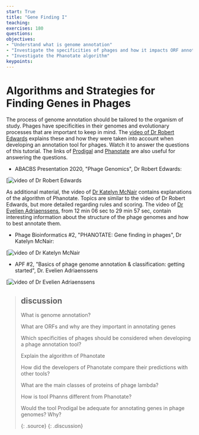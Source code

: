 ```yaml
---
start: True
title: "Gene Finding I"
teaching: 
exercises: 180
questions:
objectives:
- "Understand what is genome annotation"
- "Investigate the specificities of phages and how it impacts ORF annotation"
- "Investigate the Phanotate algorithm"
keypoints:
---
```


# Algorithms and Strategies for Finding Genes in Phages

The process of genome annotation should be tailored to the organism of study. Phages have specificities in their genomes and evolutionary processes that are important to keep in mind. The [video of Dr Robert Edwards](https://www.youtube.com/watch?v=ecJ1DqVvuFE&pp=ygUJcGhhbm90YXRl) explains these and how they were taken into account when developing an annotation tool for phages. Watch it to answer the questions of this tutorial. The links of [Prodigal](https://github.com/hyattpd/Prodigal) and [Phanotate](https://academic.oup.com/bioinformatics/article/35/22/4537/5480131) are also useful for answering the questions. 

- ABACBS Presentation 2020, "Phage Genomics", Dr Robert Edwards:  

[![video of Dr Robert Edwards](https://www.youtube.com/watch?v=ecJ1DqVvuFE&pp=ygUJcGhhbm90YXRl)  

As additional material, the video of [Dr Katelyn McNair](https://www.youtube.com/watch?v=gvnPsA1S6GY&pp=ygUJcGhhbm90YXRl) contains explanations of the algorithm of Phanotate. Topics are similar to the video of Dr Robert Edwards, but more detailed regarding rules and scoring. The video of [Dr Evelien Adriaenssens](https://www.youtube.com/watch?v=wO1w1Z1Or1w&pp=ygUJcGhhbm90YXRl), from 12 min 06 sec to 29 min 57 sec, contain interesting information about the structure of the phage genomes and how to best annotate them.    

- Phage Bioinformatics #2, "PHANOTATE: Gene finding in phages", Dr Katelyn McNair:

[![video of Dr Katelyn McNair](https://www.youtube.com/watch?v=gvnPsA1S6GY&pp=ygUJcGhhbm90YXRl)  

- APF #2, "Basics of phage genome annotation & classification: getting started", Dr. Evelien Adriaenssens

[![video of Dr Evelien Adriaenssens](https://www.youtube.com/watch?v=wO1w1Z1Or1w)  

> ## discussion
> 
> What is genome annotation?
> 
> What are ORFs and why are they important in annotating genes
>
> Which specificities of phages should be considered when developing a phage annotation tool?
> 
> Explain the algorithm of Phanotate
>
> How did the developers of Phanotate compare their predictions with other tools?
>
> What are the main classes of proteins of phage lambda?
>
> How is tool Phanns different from Phanotate?
>
> Would the tool Prodigal be adequate for annotating genes in phage genomes? Why?
> 
> {: .source}
{: .discussion}
